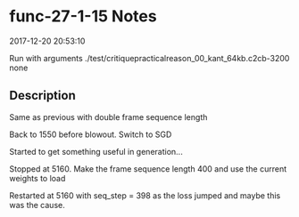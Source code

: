 # func-27-1-15 Notes

2017-12-20 20:53:10

Run with arguments ./test/critiquepracticalreason_00_kant_64kb.c2cb-3200 none

## Description

Same as previous with double frame sequence length

Back to 1550 before blowout. Switch to SGD

Started to get something useful in generation...

Stopped at 5160. Make the frame sequence length 400 and
use the current weights to load

Restarted at 5160 with seq_step = 398 as the loss jumped 
and maybe this was the cause.
